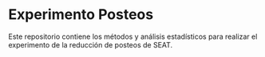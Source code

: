 # Experimento Posteos
Este repositorio contiene los métodos y análisis estadísticos para 
realizar el experimento de la reducción de posteos de SEAT.
